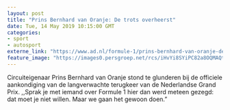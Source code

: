 ```yaml
---
layout: post
title: "Prins Bernhard van Oranje: De trots overheerst"
date: Tue, 14 May 2019 10:15:00 GMT
categories: 
- sport 
- autosport 
externe_link: "https://www.ad.nl/formule-1/prins-bernhard-van-oranje-de-trots-overheerst~a04f549a/"
feature_image: "https://images0.persgroep.net/rcs/iHvYi8SYiPC82a8OQMAQtleafFw/diocontent/146418956/_fitwidth/400/?appId=21791a8992982cd8da851550a453bd7f&quality=0.7"
---
```


Circuiteigenaar Prins Bernhard van Oranje stond te glunderen bij de officiele aankondiging van de langverwachte terugkeer van de Nederlandse Grand Prix. ,,Sprak je met iemand over Formule 1 hier dan werd meteen gezegd: dat moet je niet willen. Maar we gaan het gewoon doen.”
